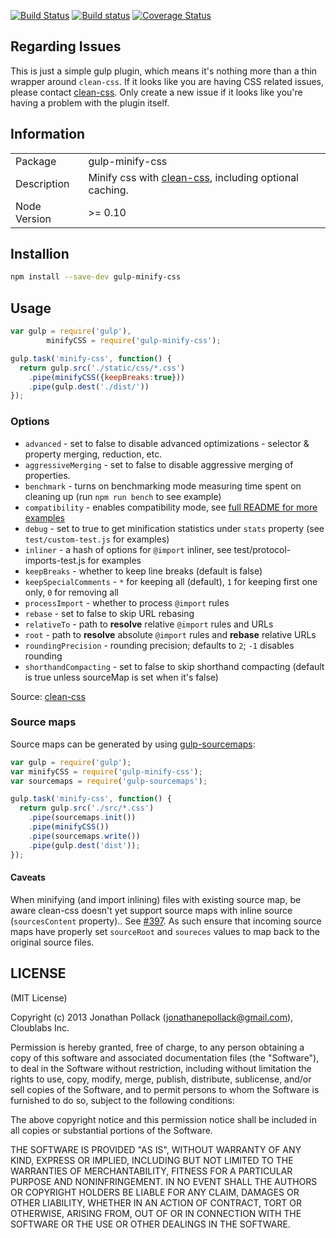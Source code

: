 [![Build Status](https://travis-ci.org/jonathanepollack/gulp-minify-css.svg?branch=master)](https://travis-ci.org/jonathanepollack/gulp-minify-css)
[![Build status](https://ci.appveyor.com/api/projects/status/eidg7ju694an2i74?svg=true)](https://ci.appveyor.com/project/ShinnosukeWatanabe/gulp-minify-css)
[![Coverage Status](https://img.shields.io/coveralls/jonathanepollack/gulp-minify-css.svg)](https://coveralls.io/r/jonathanepollack/gulp-minify-css)

## Regarding Issues

This is just a simple gulp plugin, which means it's nothing more than a thin wrapper around `clean-css`. If it looks like you are having CSS related issues, please contact <a href="https://github.com/GoalSmashers/clean-css">clean-css</a>. Only create a new issue if it looks like you're having a problem with the plugin itself.

## Information

<table>
<tr> 
<td>Package</td><td>gulp-minify-css</td>
</tr>
<tr>
<td>Description</td>
<td>Minify css with <a href="https://github.com/GoalSmashers/clean-css">clean-css</a>, including optional caching.</td>
</tr>
<tr>
<td>Node Version</td>
<td>>= 0.10</td>
</tr>
</table>

## Installion

```sh
npm install --save-dev gulp-minify-css
```

## Usage

```js
var gulp = require('gulp'),
		minifyCSS = require('gulp-minify-css');

gulp.task('minify-css', function() {
  return gulp.src('./static/css/*.css')
    .pipe(minifyCSS({keepBreaks:true}))
    .pipe(gulp.dest('./dist/'))
});
```
### Options

* `advanced` - set to false to disable advanced optimizations - selector & property merging, reduction, etc.
* `aggressiveMerging` - set to false to disable aggressive merging of properties.
* `benchmark` - turns on benchmarking mode measuring time spent on cleaning up (run `npm run bench` to see example)
* `compatibility` - enables compatibility mode, see [full README for more examples](https://github.com/jakubpawlowicz/clean-css/blob/master/README.md#how-to-set-compatibility-mode)
* `debug` - set to true to get minification statistics under `stats` property (see `test/custom-test.js` for examples)
* `inliner` - a hash of options for `@import` inliner, see test/protocol-imports-test.js for examples
* `keepBreaks` - whether to keep line breaks (default is false)
* `keepSpecialComments` - `*` for keeping all (default), `1` for keeping first one only, `0` for removing all
* `processImport` - whether to process `@import` rules
* `rebase` - set to false to skip URL rebasing
* `relativeTo` - path to __resolve__ relative `@import` rules and URLs
* `root` - path to __resolve__ absolute `@import` rules and __rebase__ relative URLs
* `roundingPrecision` - rounding precision; defaults to `2`; `-1` disables rounding
* `shorthandCompacting` - set to false to skip shorthand compacting (default is true unless sourceMap is set when it's false)

Source: [clean-css](https://github.com/jakubpawlowicz/clean-css/blob/master/README.md)

### Source maps

Source maps can be generated by using [gulp-sourcemaps](https://www.npmjs.com/package/gulp-sourcemaps):

```js
var gulp = require('gulp');
var minifyCSS = require('gulp-minify-css');
var sourcemaps = require('gulp-sourcemaps');

gulp.task('minify-css', function() {
  return gulp.src('./src/*.css')
    .pipe(sourcemaps.init())
    .pipe(minifyCSS())
    .pipe(sourcemaps.write())
    .pipe(gulp.dest('dist'));
});
```
#### Caveats

When minifying (and import inlining) files with existing source map, be aware clean-css doesn't yet support source maps with inline source (`sourcesContent` property).. See [#397](https://github.com/GoalSmashers/clean-css/issues/397).  As such ensure that incoming source maps have properly set `sourceRoot` and `soureces` values to map back to the original source files. 

## LICENSE

(MIT License)

Copyright (c) 2013 Jonathan Pollack (<jonathanepollack@gmail.com>), Cloublabs Inc.

Permission is hereby granted, free of charge, to any person obtaining
a copy of this software and associated documentation files (the
"Software"), to deal in the Software without restriction, including
without limitation the rights to use, copy, modify, merge, publish,
distribute, sublicense, and/or sell copies of the Software, and to
permit persons to whom the Software is furnished to do so, subject to
the following conditions:

The above copyright notice and this permission notice shall be
included in all copies or substantial portions of the Software.

THE SOFTWARE IS PROVIDED "AS IS", WITHOUT WARRANTY OF ANY KIND,
EXPRESS OR IMPLIED, INCLUDING BUT NOT LIMITED TO THE WARRANTIES OF
MERCHANTABILITY, FITNESS FOR A PARTICULAR PURPOSE AND
NONINFRINGEMENT. IN NO EVENT SHALL THE AUTHORS OR COPYRIGHT HOLDERS BE
LIABLE FOR ANY CLAIM, DAMAGES OR OTHER LIABILITY, WHETHER IN AN ACTION
OF CONTRACT, TORT OR OTHERWISE, ARISING FROM, OUT OF OR IN CONNECTION
WITH THE SOFTWARE OR THE USE OR OTHER DEALINGS IN THE SOFTWARE.
